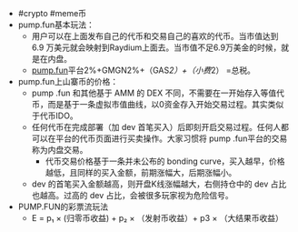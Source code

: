 - #crypto #meme币
- pump.fun基本玩法：
	- 用户可以在上面发布自己的代币和交易自己的喜欢的代币。当市值达到 6.9 万美元就会映射到Raydium上面去。当市值不足6.9万美金的时候，就是在内盘。
	- [pump.fun](https://t.co/VYonZMADLw)平台2%+GMGN2%+（GAS*2）+（小费*2）
	  =总税。
- pump.fun上山寨币的价格：
	- pump .fun 和其他基于 AMM 的 DEX 不同，不需要在一开始存入等值代币，而是基于一条虚拟市值曲线，以0资金存入开始交易过程。其实类似于代币IDO。
	- 任何代币在完成部署（加 dev 首笔买入）后即刻开启交易过程。任何人都可以在平台的代币页面进行买卖操作。大家习惯将 pump .fun平台的交易称为内盘交易。
	  * 代币交易价格基于一条并未公布的 bonding curve，买入越早，价格越低，且同样的买入金额，前期涨幅大，后期涨幅小。
	- dev 的首笔买入金额越高，则开盘K线涨幅越大，右侧持仓中的 dev 占比也越高。过高的 dev 占比，会被很多玩家视为危险信号。
- PUMP.FUN的彩票流玩法
	- E = p₁ × (归零币收益) + p₂ × （发射币收益）+ p3 × （大结果币收益）